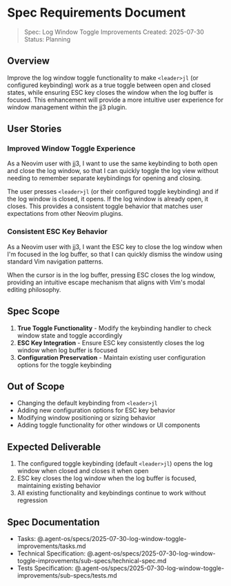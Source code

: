 # Spec Requirements Document

> Spec: Log Window Toggle Improvements
> Created: 2025-07-30
> Status: Planning

## Overview

Improve the log window toggle functionality to make `<leader>jl` (or configured keybinding) work as a true toggle between open and closed states, while ensuring ESC key closes the window when the log buffer is focused. This enhancement will provide a more intuitive user experience for window management within the jj3 plugin.

## User Stories

### Improved Window Toggle Experience

As a Neovim user with jj3, I want to use the same keybinding to both open and close the log window, so that I can quickly toggle the log view without needing to remember separate keybindings for opening and closing.

The user presses `<leader>jl` (or their configured toggle keybinding) and if the log window is closed, it opens. If the log window is already open, it closes. This provides a consistent toggle behavior that matches user expectations from other Neovim plugins.

### Consistent ESC Key Behavior

As a Neovim user with jj3, I want the ESC key to close the log window when I'm focused in the log buffer, so that I can quickly dismiss the window using standard Vim navigation patterns.

When the cursor is in the log buffer, pressing ESC closes the log window, providing an intuitive escape mechanism that aligns with Vim's modal editing philosophy.

## Spec Scope

1. **True Toggle Functionality** - Modify the keybinding handler to check window state and toggle accordingly
2. **ESC Key Integration** - Ensure ESC key consistently closes the log window when log buffer is focused
3. **Configuration Preservation** - Maintain existing user configuration options for the toggle keybinding

## Out of Scope

- Changing the default keybinding from `<leader>jl`
- Adding new configuration options for ESC key behavior
- Modifying window positioning or sizing behavior
- Adding toggle functionality for other windows or UI components

## Expected Deliverable

1. The configured toggle keybinding (default `<leader>jl`) opens the log window when closed and closes it when open
2. ESC key closes the log window when the log buffer is focused, maintaining existing behavior
3. All existing functionality and keybindings continue to work without regression

## Spec Documentation

- Tasks: @.agent-os/specs/2025-07-30-log-window-toggle-improvements/tasks.md
- Technical Specification: @.agent-os/specs/2025-07-30-log-window-toggle-improvements/sub-specs/technical-spec.md
- Tests Specification: @.agent-os/specs/2025-07-30-log-window-toggle-improvements/sub-specs/tests.md